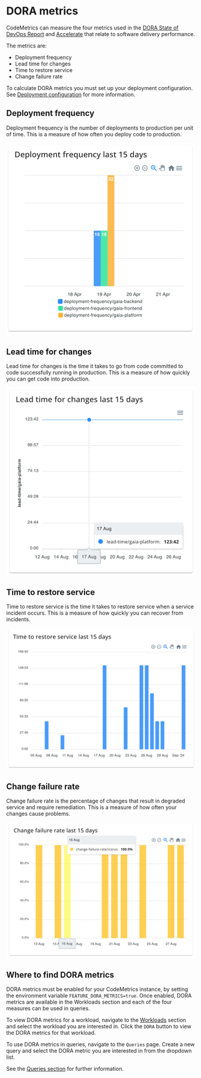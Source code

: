 # DORA metrics

CodeMetrics can measure the four metrics used in the [DORA State of DevOps Report](https://dora.dev/publications/) and [Accelerate](https://nicolefv.com/writing) that relate to software delivery performance.

The metrics are:

- Deployment frequency
- Lead time for changes
- Time to restore service
- Change failure rate

To calculate DORA metrics you must set up your deployment configuration. See [Deployment configuration](./config_deployments.md) for more information.

## Deployment frequency

Deployment frequency is the number of deployments to production per unit of time. This is a measure of how often you deploy code to production.

![Graph of deployment frequency for 3 job groups over time](img/deployment_frequency.png)

## Lead time for changes

Lead time for changes is the time it takes to go from code committed to code successfully running in production. This is a measure of how quickly you can get code into production.

![Graph of lead time for changes for a workload over time](img/lead_time_for_changes.png)

## Time to restore service

Time to restore service is the time it takes to restore service when a service incident occurs. This is a measure of how quickly you can recover from incidents.

![Graph of time to restore service for a workload over time](img/time_to_restore_service.png)

## Change failure rate

Change failure rate is the percentage of changes that result in degraded service and require remediation. This is a measure of how often your changes cause problems.

![Graph of change failure rate for a workload over time](img/change_failure_rate.png)

## Where to find DORA metrics

DORA metrics must be enabled for your CodeMetrics instance, by setting the environment variable `FEATURE_DORA_METRICS=true`. Once enabled, DORA metrics are available in the Workloads section and each of the four measures can be used in queries.

To view DORA metrics for a workload, navigate to the [Workloads](./workloads.md) section and select the workload you are interested in. Click the `DORA` button to view the DORA metrics for that workload.

To use DORA metrics in queries, navigate to the `Queries` page. Create a new query and select the DORA metric you are interested in from the dropdown list.

See the [Queries section](./queries.md) for further information.
